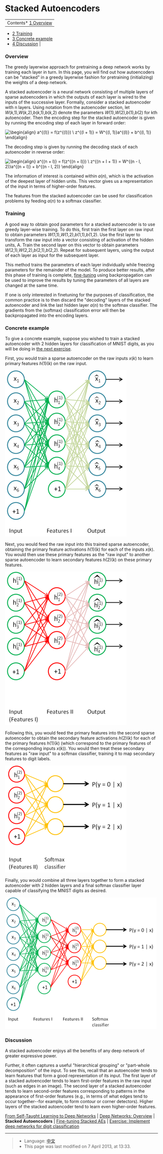 Stacked Autoencoders
====================

<!-- Jump to: [navigation](#column-one), [search](#searchInput) -->

|  |
| --- |
| Contents* [1 Overview](#Overview)
* [2 Training](#Training)
* [3 Concrete example](#Concrete_example)
* [4 Discussion](#Discussion)
 |

###  Overview

The greedy layerwise approach for pretraining a deep network works by training each layer in turn. In this page, you will find out how autoencoders can be "stacked" in a greedy layerwise fashion for pretraining (initializing) the weights of a deep network.

A stacked autoencoder is a neural network consisting of multiple layers of sparse autoencoders in which the outputs of each layer is wired to the inputs of the successive layer. Formally, consider a stacked autoencoder with n layers. Using notation from the autoencoder section, let *W*(*k*,1),*W*(*k*,2),*b*(*k*,1),*b*(*k*,2) denote the parameters *W*(1),*W*(2),*b*(1),*b*(2) for kth autoencoder. Then the encoding step for the stacked autoencoder is given by running the encoding step of each layer in forward order:

![
\begin{align}
a^{(l)} = f(z^{(l)}) \\
z^{(l + 1)} = W^{(l, 1)}a^{(l)} + b^{(l, 1)}
\end{align}
](images/math/c/4/5/c45be23c8a9c2d2836fa9c559b2e5254.png)

The decoding step is given by running the decoding stack of each autoencoder in reverse order:

![
\begin{align}
a^{(n + l)} = f(z^{(n + l)}) \\
z^{(n + l + 1)} = W^{(n - l, 2)}a^{(n + l)} + b^{(n - l, 2)}
\end{align}
](images/math/b/5/0/b502d47bfac781f8d16290436d891ddb.png)

The information of interest is contained within *a*(*n*), which is the activation of the deepest layer of hidden units. This vector gives us a representation of the input in terms of higher-order features.

The features from the stacked autoencoder can be used for classification problems by feeding *a*(*n*) to a softmax classifier.

###  Training

A good way to obtain good parameters for a stacked autoencoder is to use greedy layer-wise training. To do this, first train the first layer on raw input to obtain parameters *W*(1,1),*W*(1,2),*b*(1,1),*b*(1,2). Use the first layer to transform the raw input into a vector consisting of activation of the hidden units, A. Train the second layer on this vector to obtain parameters *W*(2,1),*W*(2,2),*b*(2,1),*b*(2,2). Repeat for subsequent layers, using the output of each layer as input for the subsequent layer.

This method trains the parameters of each layer individually while freezing parameters for the remainder of the model. To produce better results, after this phase of training is complete,  [fine-tuning](Fine-tuning_Stacked_AEs.md "Fine-tuning Stacked AEs") using backpropagation can be used to improve the results by tuning the parameters of all layers are changed at the same time.

If one is only interested in finetuning for the purposes of classification, the common practice is to then discard the "decoding" layers of the stacked autoencoder and link the last hidden layer *a*(*n*) to the softmax classifier. The gradients from the (softmax) classification error will then be backpropagated into the encoding layers.

###  Concrete example

To give a concrete example, suppose you wished to train a stacked autoencoder with 2 hidden layers for classification of MNIST digits, as you will be doing in  [the next exercise](Exercise__Implement_deep_networks_for_digit_classification.md "Exercise: Implement deep networks for digit classification").

First, you would train a sparse autoencoder on the raw inputs *x*(*k*) to learn primary features *h*(1)(*k*) on the raw input.

![Stacked SparseAE Features1.png](images/thumb/0/0e/Stacked_SparseAE_Features1.png/400px-Stacked_SparseAE_Features1.png)

Next, you would feed the raw input into this trained sparse autoencoder, obtaining the primary feature activations *h*(1)(*k*) for each of the inputs *x*(*k*). You would then use these primary features as the "raw input" to another sparse autoencoder to learn secondary features *h*(2)(*k*) on these primary features.

![Stacked SparseAE Features2.png](images/thumb/b/bf/Stacked_SparseAE_Features2.png/400px-Stacked_SparseAE_Features2.png)

Following this, you would feed the primary features into the second sparse autoencoder to obtain the secondary feature activations *h*(2)(*k*) for each of the primary features *h*(1)(*k*) (which correspond to the primary features of the corresponding inputs *x*(*k*)). You would then treat these secondary features as "raw input" to a softmax classifier, training it to map secondary features to digit labels.

![Stacked Softmax Classifier.png](images/thumb/6/6b/Stacked_Softmax_Classifier.png/400px-Stacked_Softmax_Classifier.png)

Finally, you would combine all three layers together to form a stacked autoencoder with 2 hidden layers and a final softmax classifier layer capable of classifying the MNIST digits as desired.

![Stacked Combined.png](images/thumb/5/5c/Stacked_Combined.png/500px-Stacked_Combined.png)

###  Discussion

A stacked autoencoder enjoys all the benefits of any deep network of greater expressive power.

Further, it often captures a useful "hierarchical grouping" or "part-whole decomposition" of the input. To see this, recall that an autoencoder tends to learn features that form a good representation of its input. The first layer of a stacked autoencoder tends to learn first-order features in the raw input (such as edges in an image). The second layer of a stacked autoencoder tends to learn second-order features corresponding to patterns in the appearance of first-order features (e.g., in terms of what edges tend to occur together--for example, to form contour or corner detectors). Higher layers of the stacked autoencoder tend to learn even higher-order features.

 [From Self-Taught Learning to Deep Networks](Self-Taught_Learning_to_Deep_Networks.md "Self-Taught Learning to Deep Networks") | [Deep Networks: Overview](Deep_Networks__Overview.md "Deep Networks: Overview") | **Stacked Autoencoders** | [Fine-tuning Stacked AEs](Fine-tuning_Stacked_AEs.md "Fine-tuning Stacked AEs") | [Exercise: Implement deep networks for digit classification](Exercise__Implement_deep_networks_for_digit_classification.md "Exercise: Implement deep networks for digit classification")

---

> * Language: [中文](%E6%A0%88%E5%BC%8F%E8%87%AA%E7%BC%96%E7%A0%81%E7%AE%97%E6%B3%95.md "栈式自编码算法")
> * This page was last modified on 7 April 2013, at 13:33.

